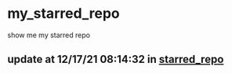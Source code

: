 # my_starred_repo
show me my starred repo

update at 12/17/21 08:14:32 in [starred_repo](./index.html)
---

